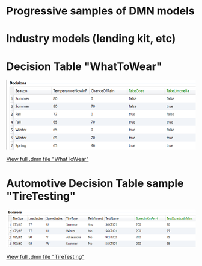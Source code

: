 # Progressive samples of DMN models

# Industry models (lending kit, etc)


# Decision Table "WhatToWear"
  
  ![InRule Sample Decision Table WhatToWear](../images/InRuleDMN_SampleDecisionTable_WhatToWear.PNG)

  [View full .dmn file "WhatToWear"](../samples/InRuleDMN_SampleDecisionTable_WhatToWear.dmn)

# Automotive Decision Table sample "TireTesting"
    
![InRule Sample Decision Table TireTesting](../images/InRuleDMN_SampleDecisionTable_TireTesting.PNG)

  [View full .dmn file "TireTesting"](../samples/InRuleDMN_SampleDecisionTable_TireTesting.dmn)
